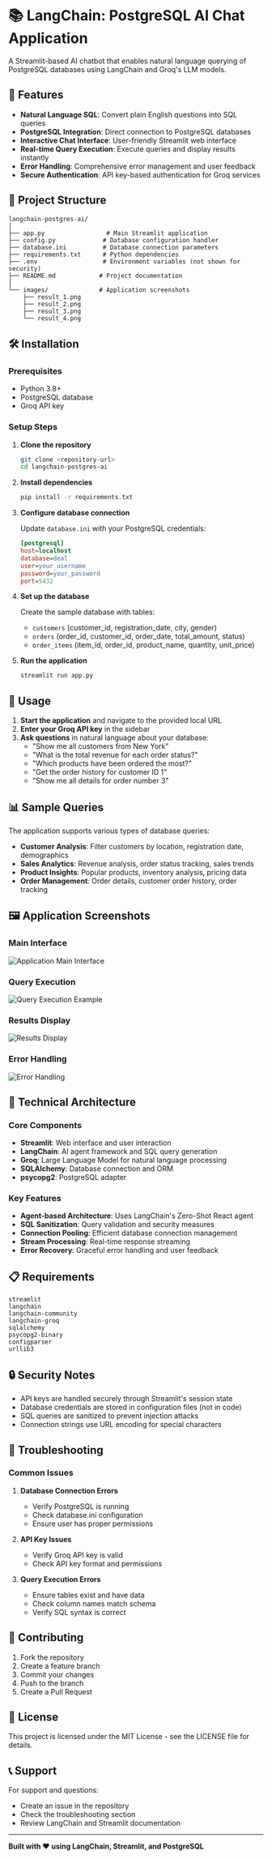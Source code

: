 # 📚 LangChain: PostgreSQL AI Chat Application

A Streamlit-based AI chatbot that enables natural language querying of PostgreSQL databases using LangChain and Groq's LLM models.

## 🚀 Features

- **Natural Language SQL**: Convert plain English questions into SQL queries
- **PostgreSQL Integration**: Direct connection to PostgreSQL databases
- **Interactive Chat Interface**: User-friendly Streamlit web interface
- **Real-time Query Execution**: Execute queries and display results instantly
- **Error Handling**: Comprehensive error management and user feedback
- **Secure Authentication**: API key-based authentication for Groq services

## 📁 Project Structure

```
langchain-postgres-ai/
│
├── app.py                 # Main Streamlit application
├── config.py             # Database configuration handler
├── database.ini          # Database connection parameters
├── requirements.txt      # Python dependencies
├── .env                  # Environment variables (not shown for security)
├── README.md            # Project documentation
│
└── images/              # Application screenshots
    ├── result_1.png
    ├── result_2.png
    ├── result_3.png
    └── result_4.png
```

## 🛠️ Installation

### Prerequisites

- Python 3.8+
- PostgreSQL database
- Groq API key

### Setup Steps

1. **Clone the repository**
   ```bash
   git clone <repository-url>
   cd langchain-postgres-ai
   ```

2. **Install dependencies**
   ```bash
   pip install -r requirements.txt
   ```

3. **Configure database connection**
   
   Update `database.ini` with your PostgreSQL credentials:
   ```ini
   [postgresql]
   host=localhost
   database=deal
   user=your_username
   password=your_password
   port=5432
   ```

4. **Set up the database**
   
   Create the sample database with tables:
   - `customers` (customer_id, registration_date, city, gender)
   - `orders` (order_id, customer_id, order_date, total_amount, status)
   - `order_items` (item_id, order_id, product_name, quantity, unit_price)

5. **Run the application**
   ```bash
   streamlit run app.py
   ```

## 🎯 Usage

1. **Start the application** and navigate to the provided local URL
2. **Enter your Groq API key** in the sidebar
3. **Ask questions** in natural language about your database:
   - "Show me all customers from New York"
   - "What is the total revenue for each order status?"
   - "Which products have been ordered the most?"
   - "Get the order history for customer ID 1"
   - "Show me all details for order number 3"

## 📊 Sample Queries

The application supports various types of database queries:

- **Customer Analysis**: Filter customers by location, registration date, demographics
- **Sales Analytics**: Revenue analysis, order status tracking, sales trends
- **Product Insights**: Popular products, inventory analysis, pricing data
- **Order Management**: Order details, customer order history, order tracking

## 🖼️ Application Screenshots

### Main Interface
![Application Main Interface](result_1)

### Query Execution
![Query Execution Example](result_2)

### Results Display
![Results Display](result_3)

### Error Handling
![Error Handling](result_4)

## 🔧 Technical Architecture

### Core Components

- **Streamlit**: Web interface and user interaction
- **LangChain**: AI agent framework and SQL query generation
- **Groq**: Large Language Model for natural language processing
- **SQLAlchemy**: Database connection and ORM
- **psycopg2**: PostgreSQL adapter

### Key Features

- **Agent-based Architecture**: Uses LangChain's Zero-Shot React agent
- **SQL Sanitization**: Query validation and security measures
- **Connection Pooling**: Efficient database connection management
- **Stream Processing**: Real-time response streaming
- **Error Recovery**: Graceful error handling and user feedback

## 📋 Requirements

```
streamlit
langchain
langchain-community
langchain-groq
sqlalchemy
psycopg2-binary
configparser
urllib3
```

## 🔒 Security Notes

- API keys are handled securely through Streamlit's session state
- Database credentials are stored in configuration files (not in code)
- SQL queries are sanitized to prevent injection attacks
- Connection strings use URL encoding for special characters

## 🐛 Troubleshooting

### Common Issues

1. **Database Connection Errors**
   - Verify PostgreSQL is running
   - Check database.ini configuration
   - Ensure user has proper permissions

2. **API Key Issues**
   - Verify Groq API key is valid
   - Check API key format and permissions

3. **Query Execution Errors**
   - Ensure tables exist and have data
   - Check column names match schema
   - Verify SQL syntax is correct

## 🤝 Contributing

1. Fork the repository
2. Create a feature branch
3. Commit your changes
4. Push to the branch
5. Create a Pull Request

## 📄 License

This project is licensed under the MIT License - see the LICENSE file for details.

## 📞 Support

For support and questions:
- Create an issue in the repository
- Check the troubleshooting section
- Review LangChain and Streamlit documentation

---

**Built with ❤️ using LangChain, Streamlit, and PostgreSQL**
